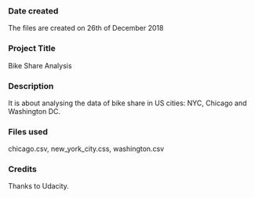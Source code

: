 ### Date created
The files are created on 26th of December 2018

### Project Title
Bike Share Analysis

### Description
It is about analysing the data of bike share in US cities: NYC, Chicago and Washington DC.

### Files used
chicago.csv, new_york_city.css, washington.csv
### Credits
Thanks to Udacity.
